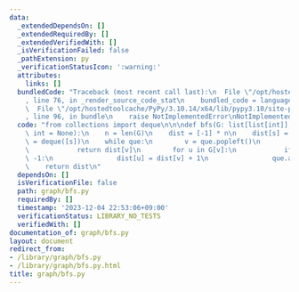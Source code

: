 ```yaml
---
data:
  _extendedDependsOn: []
  _extendedRequiredBy: []
  _extendedVerifiedWith: []
  _isVerificationFailed: false
  _pathExtension: py
  _verificationStatusIcon: ':warning:'
  attributes:
    links: []
  bundledCode: "Traceback (most recent call last):\n  File \"/opt/hostedtoolcache/PyPy/3.10.14/x64/lib/pypy3.10/site-packages/onlinejudge_verify/documentation/build.py\"\
    , line 76, in _render_source_code_stat\n    bundled_code = language.bundle(\n\
    \  File \"/opt/hostedtoolcache/PyPy/3.10.14/x64/lib/pypy3.10/site-packages/onlinejudge_verify/languages/python.py\"\
    , line 96, in bundle\n    raise NotImplementedError\nNotImplementedError\n"
  code: "from collections import deque\n\n\ndef bfs(G: list[list[int]], s: int, t:\
    \ int = None):\n    n = len(G)\n    dist = [-1] * n\n    dist[s] = 0\n\n    que\
    \ = deque([s])\n    while que:\n        v = que.popleft()\n        if t == v:\n\
    \            return dist[v]\n        for u in G[v]:\n            if dist[u] ==\
    \ -1:\n                dist[u] = dist[v] + 1\n                que.append(u)\n\
    \    return dist\n"
  dependsOn: []
  isVerificationFile: false
  path: graph/bfs.py
  requiredBy: []
  timestamp: '2023-12-04 22:53:06+09:00'
  verificationStatus: LIBRARY_NO_TESTS
  verifiedWith: []
documentation_of: graph/bfs.py
layout: document
redirect_from:
- /library/graph/bfs.py
- /library/graph/bfs.py.html
title: graph/bfs.py
---
```

